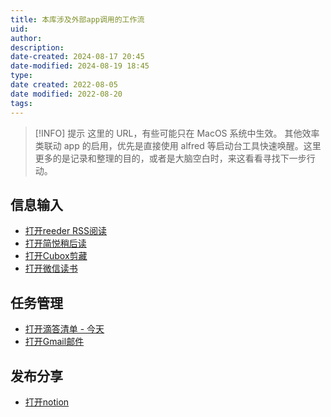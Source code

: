 ```yaml
---
title: 本库涉及外部app调用的工作流
uid: 
author: 
description: 
date-created: 2024-08-17 20:45
date-modified: 2024-08-19 18:45
type: 
date created: 2022-08-05
date modified: 2022-08-20
tags: 
---
```


> [!INFO] 提示
> 这里的 URL，有些可能只在 MacOS 系统中生效。
> 其他效率类联动 app 的启用，优先是直接使用 alfred 等启动台工具快速唤醒。这里更多的是记录和整理的目的，或者是大脑空白时，来这看看寻找下一步行动。

## 信息输入

- [打开reeder RSS阅读](reeder://)
- [打开简悦稍后读](obsidian://shell-commands/?vault=knowledge-garden&execute=0)
- [打开Cubox剪藏](cubox://)
- [打开微信读书](obsidian://shell-commands/?vault=knowledge-garden&execute=2)

## 任务管理

- [打开滴答清单 - 今天](ticktick://v1/show?smartlist=today)
- [打开Gmail邮件](obsidian://shell-commands/?vault=knowledge-garden&execute=1)

## 发布分享

- [打开notion](notion://)
